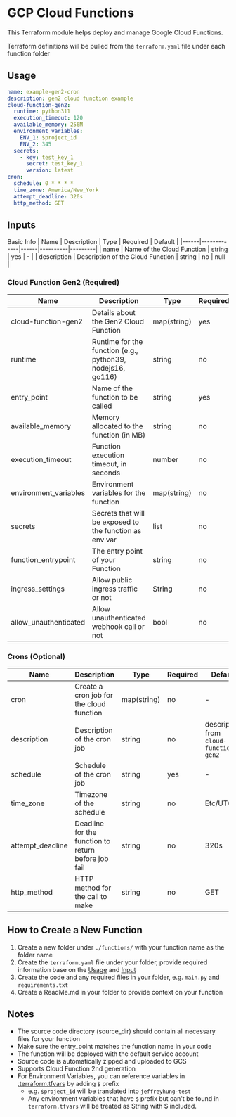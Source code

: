 # GCP Cloud Functions

This Terraform module helps deploy and manage Google Cloud Functions.

Terraform definitions will be pulled from the `terraform.yaml` file under each function folder

## Usage
```yaml
name: example-gen2-cron
description: gen2 cloud function example
cloud-function-gen2:
  runtime: python311
  execution_timeout: 120
  available_memory: 256M
  environment_variables: 
    ENV_1: $project_id
    ENV_2: 345
  secrets:
    - key: test_key_1
      secret: test_key_1
      version: latest
cron:
  schedule: 0 * * * *
  time_zone: America/New_York
  attempt_deadline: 320s
  http_method: GET
```

## Inputs
Basic Info
| Name | Description | Type | Required | Default |
|------|-------------|------|----------|---------|
| name | Name of the Cloud Function | string | yes | - |
| description | Description of the Cloud Function | string | no | null |

### Cloud Function Gen2 (Required)
| Name | Description | Type | Required | Default |
|------|-------------|------|----------|---------|
| cloud-function-gen2 | Details about the Gen2 Cloud Function | map(string) | yes | - |
| runtime | Runtime for the function (e.g., python39, nodejs16, go116) | string | no | python311 |
| entry_point | Name of the function to be called | string | yes | - |
| available_memory | Memory allocated to the function (in MB) | string | no | 256M |
| execution_timeout | Function execution timeout, in seconds | number | no | 60 |
| environment_variables | Environment variables for the function | map(string) | no | {} |
| secrets | Secrets that will be exposed to the function as env var | list | no | null |
| function_entrypoint | The entry point of your Function | string | no | main |
| ingress_settings | Allow public ingress traffic or not | String | no | ALLOW_ALL |
| allow_unauthenticated | Allow unauthenticated webhook call or not | bool | no | false |

### Crons (Optional)
| Name | Description | Type | Required | Default |
|------|-------------|------|----------|---------|
| cron | Create a cron job for the cloud function | map(string) | no | - |
| description | Description of the cron job | string | no | description from `cloud-function-gen2` |
| schedule | Schedule of the cron job | string | yes | - |
| time_zone | Timezone of the schedule | string | no | Etc/UTC |
| attempt_deadline | Deadline for the function to return before job fail | string | no | 320s |
| http_method | HTTP method for the call to make | string | no | GET |


## How to Create a New Function

1. Create a new folder under `./functions/` with your function name as the folder name
2. Create the `terraform.yaml` file under your folder, provide required information base on the [Usage](#usage) and [Input](#input)
3. Create the code and any required files in your folder, e.g. `main.py` and `requirements.txt`
4. Create a ReadMe.md in your folder to provide context on your function


## Notes
- The source code directory (source_dir) should contain all necessary files for your function
- Make sure the entry_point matches the function name in your code
- The function will be deployed with the default service account
- Source code is automatically zipped and uploaded to GCS
- Supports Cloud Function 2nd generation
- For Environment Variables, you can reference variables in [.terraform.tfvars](../terraform.tfvars) by adding `$` prefix
  -  e.g. `$project_id` will be translated into `jeffreyhung-test`
  - Any environment variables that have `$` prefix but can't be found in `terraform.tfvars` will be treated as String with $ included.